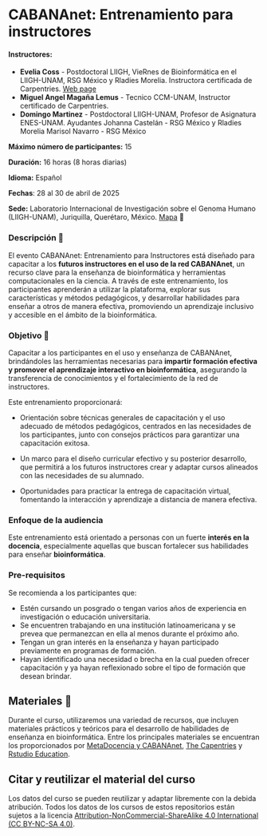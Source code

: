 # CABANAnet: Entrenamiento para instructores

#### **Instructores:**

-   **Evelia Coss** - Postdoctoral LIIGH, VieRnes de Bioinformática en el LIIGH-UNAM, RSG México y Rladies Morelia. Instructora certificada de Carpentries. [Web page](https://eveliacoss.github.io/)
-   **Miguel Angel Magaña Lemus** - Tecnico CCM-UNAM, Instructor certificado de Carpentries.
-   **Domingo Martinez** - Postdoctoral LIIGH-UNAM, Profesor de Asignatura ENES-UNAM. Ayudantes Johanna Castelán - RSG México y Rladies Morelia Marisol Navarro - RSG México

**Máximo número de participantes:** 15

**Duración:** 16 horas (8 horas diarias)

**Idioma:** Español

**Fechas**: 28 al 30 de abril de 2025

**Sede:** Laboratorio Internacional de Investigación sobre el Genoma Humano (LIIGH-UNAM), Juriquilla, Querétaro, México. [Mapa](https://www.google.com/maps/place/Laboratorio+Internacional+de+Investigaci%C3%B3n+sobre+el+Genoma+Humano+(LIIGH)+UNAM/data=!4m2!3m1!1s0x0:0xde7120fbed54624f?sa=X&ved=1t:2428&ictx=111) 🏢

### **Descripción** 📌

El evento CABANAnet: Entrenamiento para Instructores está diseñado para capacitar a los **futuros instructores en el uso de la red CABANAnet**, un recurso clave para la enseñanza de bioinformática y herramientas computacionales en la ciencia. A través de este entrenamiento, los participantes aprenderán a utilizar la plataforma, explorar sus características y métodos pedagógicos, y desarrollar habilidades para enseñar a otros de manera efectiva, promoviendo un aprendizaje inclusivo y accesible en el ámbito de la bioinformática.

### **Objetivo** 📍

Capacitar a los participantes en el uso y enseñanza de CABANAnet, brindándoles las herramientas necesarias para **impartir formación efectiva y promover el aprendizaje interactivo en bioinformática**, asegurando la transferencia de conocimientos y el fortalecimiento de la red de instructores.

Este entrenamiento proporcionará:

-   Orientación sobre técnicas generales de capacitación y el uso adecuado de métodos pedagógicos, centrados en las necesidades de los participantes, junto con consejos prácticos para garantizar una capacitación exitosa.

-   Un marco para el diseño curricular efectivo y su posterior desarrollo, que permitirá a los futuros instructores crear y adaptar cursos alineados con las necesidades de su alumnado.

-   Oportunidades para practicar la entrega de capacitación virtual, fomentando la interacción y aprendizaje a distancia de manera efectiva.

### **Enfoque de la audiencia**

Este entrenamiento está orientado a personas con un fuerte **interés en la docencia**, especialmente aquellas que buscan fortalecer sus habilidades para enseñar **bioinformática**. 

### **Pre-requisitos**

Se recomienda a los participantes que:

-   Estén cursando un posgrado o tengan varios años de experiencia en investigación o educación universitaria.
-   Se encuentren trabajando en una institución latinoamericana y se prevea que permanezcan en ella al menos durante el próximo año.
-   Tengan un gran interés en la enseñanza y hayan participado previamente en programas de formación.
-   Hayan identificado una necesidad o brecha en la cual pueden ofrecer capacitación y ya hayan reflexionado sobre el tipo de formación que desean brindar.

## **Materiales** 🌱

Durante el curso, utilizaremos una variedad de recursos, que incluyen materiales prácticos y teóricos para el desarrollo de habilidades de enseñanza en bioinformática. Entre los principales materiales se encuentran los proporcionados por [MetaDocencia y CABANAnet](https://www.metadocencia.org/curso/entrenamiento-instructores/), [The Capentries](https://carpentries.github.io/instructor-training/) y [Rstudio Education](https://education.rstudio.com/trainers/#info).

## **Citar y reutilizar el material del curso**

Los datos del curso se pueden reutilizar y adaptar libremente con la debida atribución. Todos los datos de los cursos de estos repositorios están sujetos a la licencia [Attribution-NonCommercial-ShareAlike 4.0 International (CC BY-NC-SA 4.0)](https://creativecommons.org/licenses/by-nc-sa/4.0/).

